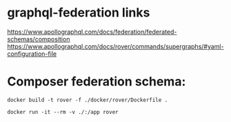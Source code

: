 # graphql-federation links

https://www.apollographql.com/docs/federation/federated-schemas/composition
https://www.apollographql.com/docs/rover/commands/supergraphs/#yaml-configuration-file




# Composer federation schema:

```docker build -t rover -f ./docker/rover/Dockerfile .```

```docker run -it --rm -v ./:/app rover```
